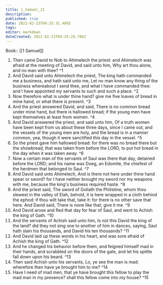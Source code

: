 ```yaml
---
title: 1_Samuel_21
description: 
published: true
date: 2022-02-23T04:25:31.489Z
tags: 
editor: markdown
dateCreated: 2022-02-23T04:25:29.706Z
---
```


 Book:: [[1 Samuel]]
 1. Then came David to Nob to Ahimelech the priest: and Ahimelech was afraid at the meeting of David, and said unto him, Why art thou alone, and no man with thee? ^1
 2. And David said unto Ahimelech the priest, The king hath commanded me a business, and hath said unto me, Let no man know any thing of the business whereabout I send thee, and what I have commanded thee: and I have appointed my servants to such and such a place. ^2
 3. Now therefore what is under thine hand? give me five loaves of bread in mine hand, or what there is present. ^3
 4. And the priest answered David, and said, There is no common bread under mine hand, but there is hallowed bread; if the young men have kept themselves at least from women. ^4
 5. And David answered the priest, and said unto him, Of a truth women have been kept from us about these three days, since I came out, and the vessels of the young men are holy, and the bread is in a manner common, yea, though it were sanctified this day in the vessel. ^5
 6. So the priest gave him hallowed bread: for there was no bread there but the showbread, that was taken from before the LORD, to put hot bread in the day when it was taken away. ^6
 7. Now a certain man of the servants of Saul was there that day, detained before the LORD; and his name was Doeg, an Edomite, the chiefest of the herdmen that belonged to Saul. ^7
 8. And David said unto Ahimelech, And is there not here under thine hand spear or sword? for I have neither brought my sword nor my weapons with me, because the king's business required haste. ^8
 9. And the priest said, The sword of Goliath the Philistine, whom thou slewest in the valley of Elah, behold, it is here wrapped in a cloth behind the ephod: if thou wilt take that, take it: for there is no other save that here. And David said, There is none like that; give it me. ^9
 10. And David arose and fled that day for fear of Saul, and went to Achish the king of Gath. ^10
 11. And the servants of Achish said unto him, Is not this David the king of the land? did they not sing one to another of him in dances, saying, Saul hath slain his thousands, and David his ten thousands? ^11
 12. And David laid up these words in his heart, and was sore afraid of Achish the king of Gath. ^12
 13. And he changed his behavior before them, and feigned himself mad in their hands, and scrabbled on the doors of the gate, and let his spittle fall down upon his beard. ^13
 14. Then said Achish unto his servants, Lo, ye see the man is mad: wherefore then have ye brought him to me? ^14
 15. Have I need of mad men, that ye have brought this fellow to play the mad man in my presence? shall this fellow come into my house? ^15
